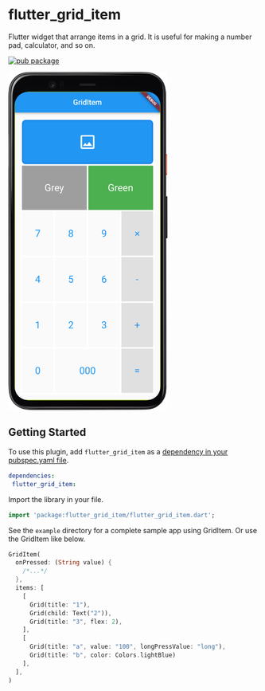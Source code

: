 # flutter_grid_item

Flutter widget that arrange items in a grid. It is useful for making a number pad, calculator, and so on.

[![pub package](https://img.shields.io/pub/v/flutter_grid_item.svg)](https://pub.dartlang.org/packages/flutter_grid_item)

<img src="https://github.com/sudiptacseseu/flutter_grid_item/blob/master/example/screenshot.png?raw=true" width="320px"/>


## Getting Started

To use this plugin, add `flutter_grid_item` as a [dependency in your pubspec.yaml file](https://flutter.io/platform-plugins/).

```yaml
dependencies:
 flutter_grid_item: 
```

Import the library in your file.

````dart
import 'package:flutter_grid_item/flutter_grid_item.dart';
````

See the `example` directory for a complete sample app using GridItem.
Or use the GridItem like below.

````dart
GridItem(
  onPressed: (String value) {
    /*...*/
  },
  items: [
    [
      Grid(title: "1"),
      Grid(child: Text("2")),
      Grid(title: "3", flex: 2),
    ],
    [
      Grid(title: "a", value: "100", longPressValue: "long"),
      Grid(title: "b", color: Colors.lightBlue)
    ],
  ],
)
````